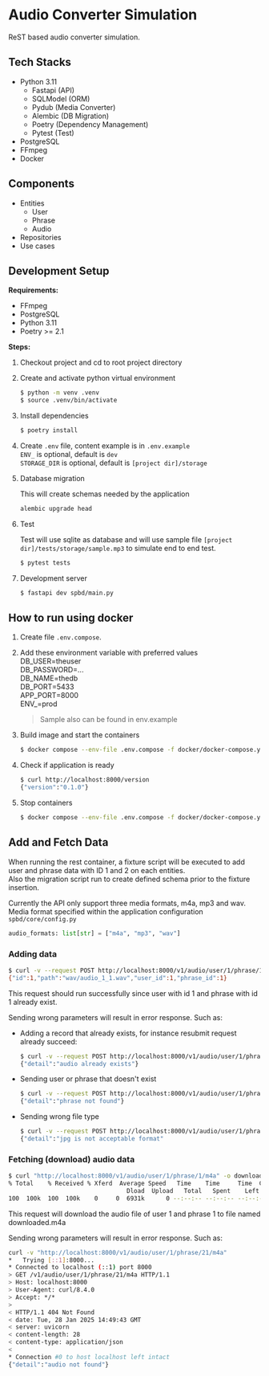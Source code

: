 # Audio Converter Simulation

ReST based audio converter simulation.

## Tech Stacks
- Python 3.11
    - Fastapi (API)
    - SQLModel (ORM)
    - Pydub (Media Converter)
    - Alembic (DB Migration)
    - Poetry (Dependency Management)
    - Pytest (Test)
- PostgreSQL
- FFmpeg
- Docker


## Components
- Entities
    - User
    - Phrase
    - Audio
- Repositories
- Use cases


## Development Setup

**Requirements:**

- FFmpeg
- PostgreSQL 
- Python 3.11
- Poetry >= 2.1

**Steps:**

1. Checkout project and cd to root project directory

2. Create and activate python virtual environment

    ```sh
    $ python -m venv .venv
    $ source .venv/bin/activate
    ```

3. Install dependencies

    ```sh
    $ poetry install
    ```

4. Create `.env` file, content example is in `.env.example`  
    `ENV_` is optional, default is `dev`  
    `STORAGE_DIR` is optional, default is `[project dir]/storage`

5. Database migration
    
    This will create schemas needed by the application
    ```sh
    alembic upgrade head
    ```

6. Test

    Test will use sqlite as database and will use sample file 
    `[project dir]/tests/storage/sample.mp3`
    to simulate end to end test.
     
    ```sh
    $ pytest tests
    ```

7. Development server
    ```sh
    $ fastapi dev spbd/main.py
    ```



## How to run using docker  

1. Create file `.env.compose`. 

2. Add these environment variable with preferred values  
    DB_USER=theuser  
    DB_PASSWORD=...  
    DB_NAME=thedb  
    DB_PORT=5433  
    APP_PORT=8000  
    ENV_=prod

    > Sample also can be found in env.example

3. Build image and start the containers
    ```sh
    $ docker compose --env-file .env.compose -f docker/docker-compose.yaml up -d --build
    ```

4. Check if application is ready
    ```sh
    $ curl http://localhost:8000/version
    {"version":"0.1.0"}
    ```

5. Stop containers
    ```sh
    $ docker compose --env-file .env.compose -f docker/docker-compose.yaml stop
    ```

## Add and Fetch Data

When running the rest container, a fixture script will be executed to add user and phrase data with ID 1 and 2 on each entities.  
Also the migration script run to create defined schema prior to the fixture insertion.

Currently the API only support three media formats, m4a, mp3 and wav. 
Media format specified within the application configuration `spbd/core/config.py`

```python
audio_formats: list[str] = ["m4a", "mp3", "wav"]
```

### Adding data
```sh
$ curl -v --request POST http://localhost:8000/v1/audio/user/1/phrase/1 -F "audio_file=@<path to m4a file>"
{"id":1,"path":"wav/audio_1_1.wav","user_id":1,"phrase_id":1}
```

This request should run successfully since user with id 1 and phrase with id 1 already exist.

Sending wrong parameters will result in error response. Such as:

- Adding a record that already exists, for instance resubmit request already succeed:
    ```sh
    $ curl -v --request POST http://localhost:8000/v1/audio/user/1/phrase/1 -F "audio_file=@song.m4a"
    {"detail":"audio already exists"}
    ```

- Sending user or phrase that doesn't exist
    ```sh
    $ curl -v --request POST http://localhost:8000/v1/audio/user/1/phrase/12 -F "audio_file=@song.m4a"
    {"detail":"phrase not found"}
    ```

- Sending wrong file type
    ```sh
    $ curl -v --request POST http://localhost:8000/v1/audio/user/1/phrase/1 -F "audio_file=@song.jpg"
    {"detail":"jpg is not acceptable format"
    ```

### Fetching (download) audio data

```sh
$ curl "http://localhost:8000/v1/audio/user/1/phrase/1/m4a" -o downloaded.m4a
% Total    % Received % Xferd  Average Speed   Time    Time     Time  Current
                                 Dload  Upload   Total   Spent    Left  Speed
100  100k  100  100k    0     0  6931k      0 --:--:-- --:--:-- --:--:-- 7165k
```

This request will download the audio file of user 1 and phrase 1 to file named downloaded.m4a

Sending wrong parameters will result in error response. Such as:

```sh
curl -v "http://localhost:8000/v1/audio/user/1/phrase/21/m4a"
*   Trying [::1]:8000...
* Connected to localhost (::1) port 8000
> GET /v1/audio/user/1/phrase/21/m4a HTTP/1.1
> Host: localhost:8000
> User-Agent: curl/8.4.0
> Accept: */*
>
< HTTP/1.1 404 Not Found
< date: Tue, 28 Jan 2025 14:49:43 GMT
< server: uvicorn
< content-length: 28
< content-type: application/json
<
* Connection #0 to host localhost left intact
{"detail":"audio not found"}
```